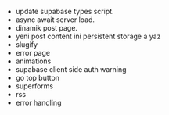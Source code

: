 - update supabase types script.
- async await server load.
- dinamik post page.
- yeni post content ini persistent storage a yaz
- slugify
- error page
- animations
- supabase client side auth warning
- go top button
- superforms
- rss
- error handling
